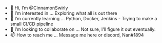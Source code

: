- 👋 Hi, I’m @CinnamonSwirly
- 👀 I’m interested in ...
  Exploring what all is out there
- 🌱 I’m currently learning ...
  Python, Docker, Jenkins - Trying to make a small CI/CD pipeline
- 💞️ I’m looking to collaborate on ...
  Not sure, I'll figure it out eventually.
- 📫 How to reach me ...
  Message me here or discord, Nan#1894

<!---
CinnamonSwirly/CinnamonSwirly is a ✨ special ✨ repository because its `README.md` (this file) appears on your GitHub profile.
You can click the Preview link to take a look at your changes.
--->
